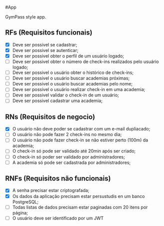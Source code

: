 #App

GymPass style app.

## RFs (Requisitos funcionais)

- [x] Deve ser possivel se cadastrar;
- [x] Deve ser possivel se autenticar;
- [x] Deve ser possivel obter o perfil de um usuário logado;
- [ ] Deve ser possivel obter o número de check-ins realizados pelo usuário logado;
- [ ] Deve ser possivel o usuário obter o histórico de check-ins;
- [ ] Deve ser possivel o usuário buscar academias próximas;
- [ ] Deve ser possivel o usuário buscar academias pelo nome;
- [ ] Deve ser possivel o usuário realizar check-in em uma academia;
- [ ] Deve ser possivel validar o check-in de um usuário;
- [ ] Deve ser possivel cadastrar uma academia;

## RNs (Requisitos de negocio)

- [x] O usuário não deve poder se cadastrar com um e-mail dupliacado;
- [ ] O usuário não pode fazer 2 check-ins no mesmo dia;
- [ ] O usuário não pode fazer check-in se não estiver perto (100m) da academia;
- [ ] O check-in só pode ser validado até 20min após ser criado;
- [ ] O check-in só poder ser validado por administradores;
- [ ] A academia só pode ser cadastrada por administradores;

## RNFs (Requisitos não funcionais)

- [x] A senha precisar estar criptografada;
- [x] Os dados da aplicação precisam estar persustudis en um banco PostgreSQL;
- [ ] Todas listas de dados precisam estar paginadas com 20 itens por página;
- [ ] O usuário deve ser identificado por um JWT
